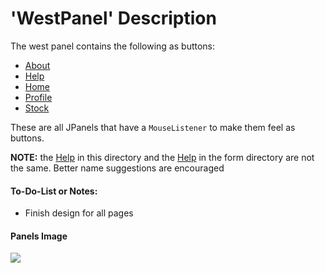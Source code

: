 # 'WestPanel' Description

The west panel contains the following as buttons:
- [About](subpanels/About.java)
- [Help](subpanels/Help.java)
- [Home](subpanels/Home.java)
- [Profile](subpanels/Profile.java)
- [Stock](subpanels/Stock.java)

These are all JPanels that have a `MouseListener` to make them feel as 
buttons.

**NOTE:** the [Help](subpanels/Help.java) in this directory and the 
[Help](https://github.com/olmurphy/YoloTrader.github.io/tree/master/YoloTrader/Prototype/src/main/java/edu/baylor/ecs/csi3471/UI/form/Help.java)
in the form directory are not the same. Better name suggestions are encouraged

#### To-Do-List or Notes:
- Finish design for all pages

#### Panels Image

![](https://github.com/olmurphy/YoloTrader.github.io/tree/master/Images/UI/Home.png)